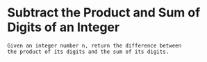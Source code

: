 # Subtract the Product and Sum of Digits of an Integer

```
Given an integer number n, return the difference between 
the product of its digits and the sum of its digits.
```
